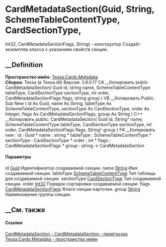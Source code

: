 # CardMetadataSection(Guid, String, SchemeTableContentType, CardSectionType,
Int32, CardMetadataSectionFlags, String) - конструктор
Создаёт экземпляр класса с указанием свойств секции.
## __Definition
 **Пространство имён:** [Tessa.Cards.Metadata](N_Tessa_Cards_Metadata.htm)  
 **Сборка:** Tessa (в Tessa.dll) Версия: 3.6.0.17
C# __Копировать
     public CardMetadataSection(
    	Guid id,
    	string name,
    	SchemeTableContentType tableType,
    	CardSectionType sectionType,
    	int order,
    	CardMetadataSectionFlags flags,
    	string group
    )
VB __Копировать
     Public Sub New ( 
    	id As Guid,
    	name As String,
    	tableType As SchemeTableContentType,
    	sectionType As CardSectionType,
    	order As Integer,
    	flags As CardMetadataSectionFlags,
    	group As String
    )
C++ __Копировать
     public:
    CardMetadataSection(
    	Guid id, 
    	String^ name, 
    	SchemeTableContentType tableType, 
    	CardSectionType sectionType, 
    	int order, 
    	CardMetadataSectionFlags flags, 
    	String^ group
    )
F# __Копировать
     new : 
            id : Guid * 
            name : string * 
            tableType : SchemeTableContentType * 
            sectionType : CardSectionType * 
            order : int * 
            flags : CardMetadataSectionFlags * 
            group : string -> CardMetadataSection
#### Параметры
id [Guid](https://learn.microsoft.com/dotnet/api/system.guid)
    Идентификатор создаваемой секции.
name [String](https://learn.microsoft.com/dotnet/api/system.string)
    Имя создаваемой секции.
tableType [SchemeTableContentType](T_Tessa_Scheme_SchemeTableContentType.htm)
    Тип таблицы для создаваемой секции.
sectionType [CardSectionType](T_Tessa_Cards_CardSectionType.htm)
    Тип создаваемой секции.
order [Int32](https://learn.microsoft.com/dotnet/api/system.int32)
    Порядок сортировки создаваемой секции.
flags
[CardMetadataSectionFlags](T_Tessa_Cards_Metadata_CardMetadataSectionFlags.htm)
    Флаги секции карточки.
group [String](https://learn.microsoft.com/dotnet/api/system.string)
    Наименование группы секции.
##  __См. также
#### Ссылки
[CardMetadataSection - ](T_Tessa_Cards_Metadata_CardMetadataSection.htm)
[CardMetadataSection -
перегрузка](Overload_Tessa_Cards_Metadata_CardMetadataSection__ctor.htm)
[Tessa.Cards.Metadata - пространство имён](N_Tessa_Cards_Metadata.htm)
